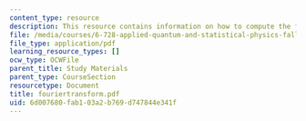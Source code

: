 ```yaml
---
content_type: resource
description: This resource contains information on how to compute the fourier transform.
file: /media/courses/6-728-applied-quantum-and-statistical-physics-fall-2006/6d007680fab103a2b769d747844e341f_fouriertransform.pdf
file_type: application/pdf
learning_resource_types: []
ocw_type: OCWFile
parent_title: Study Materials
parent_type: CourseSection
resourcetype: Document
title: fouriertransform.pdf
uid: 6d007680-fab1-03a2-b769-d747844e341f
---
```

